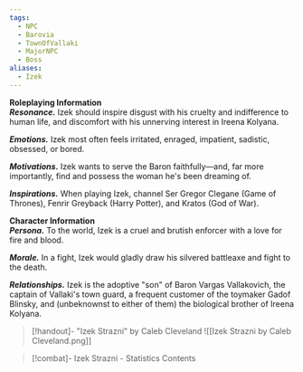 ```yaml
---
tags:
  - NPC
  - Barovia
  - TownOfVallaki
  - MajorNPC
  - Boss
aliases:
  - Izek
---
```

**Roleplaying Information**  
**_Resonance._** Izek should inspire disgust with his cruelty and indifference to human life, and discomfort with his unnerving interest in Ireena Kolyana.

**_Emotions._** Izek most often feels irritated, enraged, impatient, sadistic, obsessed, or bored.

**_Motivations._** Izek wants to serve the Baron faithfully—and, far more importantly, find and possess the woman he's been dreaming of.

**_Inspirations._** When playing Izek, channel Ser Gregor Clegane (Game of Thrones), Fenrir Greyback (Harry Potter), and Kratos (God of War).

**Character Information**  
**_Persona._** To the world, Izek is a cruel and brutish enforcer with a love for fire and blood.

**_Morale._** In a fight, Izek would gladly draw his silvered battleaxe and fight to the death.

**_Relationships._** Izek is the adoptive "son" of Baron Vargas Vallakovich, the captain of Vallaki's town guard, a frequent customer of the toymaker Gadof Blinsky, and (unbeknownst to either of them) the biological brother of Ireena Kolyana.

> [!handout]- "Izek Strazni" by Caleb Cleveland
> ![[Izek Strazni by Caleb Cleveland.png]]

> [!combat]- Izek Strazni - Statistics
> Contents
